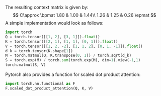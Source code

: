 The resulting context matrix is given by:
$$
C\approx
\bpmat
1.80 & 1.00 & 1.44\\
1.26 & 1.25 & 0.26
\epmat
$$
A simple implementation would look as follows:
```python
import torch
Q = torch.tensor([[1, 2], [3, 1]]).float()
K = torch.tensor([[2, 1], [1, 1], [0, 1]]).float()
V = torch.tensor([[1, 2, -2], [1, 1, 2], [0, 1, -1]]).float()
d_k = torch.tensor(K.shape[1])
M = torch.matmul(Q, K.transpose(0, 1)) / torch.sqrt(d_k)
S = torch.exp(M) / torch.sum(torch.exp(M), dim=1).view(-1,1)
torch.matmul(S, V)
```
Pytorch also provides a function for scaled dot product attention:
```python
import torch.nn.functional as F
F.scaled_dot_product_attention(Q, K, V)
```